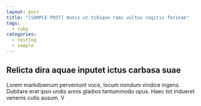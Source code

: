 ```yaml
---
layout: post
title: "[SAMPLE POST] Annis ut tibique rami vultus cogitis ferinae"
tags: 
  - ruby
categories:
  - testing 
  - sample
---
```



## Relicta dira aquae inputet ictus carbasa suae

Lorem markdownum perveniunt voce, locum nondum vindice ingens. Dubitare erat
ipso undis annis gladios tantummodo opus. Haec tot indueret venenis cutis ausum.
V